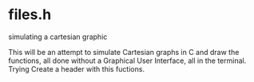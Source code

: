 # files.h
 simulating a cartesian graphic 
 
 
This will be an attempt to simulate Cartesian graphs in C and draw the functions, all done without a Graphical User Interface, all in the terminal.
Trying Create a header with this fuctions. 

